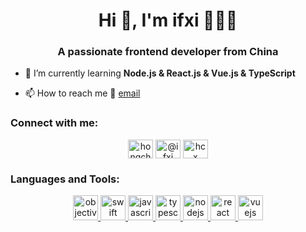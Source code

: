 <h1 align="center">Hi 👋, I'm ifxi 👨🏻‍💻</h1>
<h3 align="center">A passionate frontend developer from China</h3>

- 🌱 I’m currently learning **Node.js & React.js & Vue.js & TypeScript**

- 📫 How to reach me 📮 [email](hongchenxi86@gmail.com**)

<h3 align="left">Connect with me:</h3>
<p align="center">
<a href="https://twitter.com/hongchenxi" target="blank"><img align="center" src="https://cdn.jsdelivr.net/npm/simple-icons@3.0.1/icons/twitter.svg" alt="hongchenxi" height="30" width="40" /></a>
<a href="https://medium.com/@ifxi" target="blank"><img align="center" src="https://cdn.jsdelivr.net/npm/simple-icons@3.0.1/icons/medium.svg" alt="@ifxi" height="30" width="40" /></a>
<a href="https://stackoverflow.com/users/hcx" target="blank"><img align="center" src="https://cdn.jsdelivr.net/npm/simple-icons@3.0.1/icons/stackoverflow.svg" alt="hcx" height="30" width="40" /></a>
</p>

<h3 align="left">Languages and Tools:</h3>
<p align="center"> 
  <a href="https://developer.apple.com/library/archive/documentation/Cocoa/Conceptual/ProgrammingWithObjectiveC/Introduction/Introduction.html" target="_blank"><img src="https://www.vectorlogo.zone/logos/apple_objectivec/apple_objectivec-icon.svg" alt="objectivec" width="40" height="40"/>
  </a>
  <a href="https://developer.apple.com/swift/" target="_blank">
    <img src="https://devicons.github.io/devicon/devicon.git/icons/swift/swift-original-wordmark.svg" alt="swift" width="40" height="40"/>
  </a>
  <a href="https://developer.mozilla.org/en-US/docs/Web/JavaScript" target="_blank"> 
    <img src="https://devicons.github.io/devicon/devicon.git/icons/javascript/javascript-original.svg" alt="javascript" width="40" height="40"/> 
  </a> 
  <a href="https://www.typescriptlang.org/" target="_blank">
    <img src="https://devicons.github.io/devicon/devicon.git/icons/typescript/typescript-original.svg" alt="typescript" width="40" height="40"/>
  </a>
  <a href="https://nodejs.org" target="_blank">
    <img src="https://devicons.github.io/devicon/devicon.git/icons/nodejs/nodejs-original-wordmark.svg" alt="nodejs" width="40" height="40"/>
  </a>
  <a href="https://reactjs.org/" target="_blank">
    <img src="https://devicons.github.io/devicon/devicon.git/icons/react/react-original-wordmark.svg" alt="react" width="40" height="40"/>
  </a>
  <a href="https://vuejs.org/" target="_blank"> 
    <img src="https://devicons.github.io/devicon/devicon.git/icons/vuejs/vuejs-original-wordmark.svg" alt="vuejs" width="40" height="40"/>
  </a>
</p>

